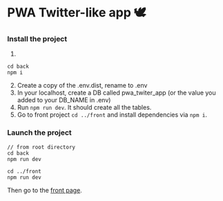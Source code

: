 # PWA Twitter-like app 🕊️

### Install the project
1. 
```
cd back
npm i
```
2. Create a copy of the .env.dist, rename to .env
3. In your localhost, create a DB called pwa_twiter_app (or the value you added to your DB_NAME in .env)
4. Run `npm run dev`. It should create all the tables.
5. Go to front project `cd ../front` and install dependencies via `npm i`.

### Launch the project
```
// from root directory
cd back
npm run dev

cd ../front
npm run dev
```
Then go to the [front page](http://localhost:5173/).
